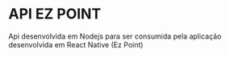 # API EZ POINT
Api desenvolvida em Nodejs para ser consumida pela aplicação desenvolvida em React Native (Ez Point)
